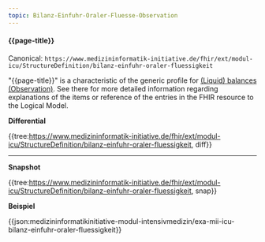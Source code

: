 ```yaml
---
topic: Bilanz-Einfuhr-Oraler-Fluesse-Observation
---
```

#### {{page-title}}

Canonical:
```https://www.medizininformatik-initiative.de/fhir/ext/modul-icu/StructureDefinition/bilanz-einfuhr-oraler-fluessigkeit```

"{{page-title}}" is a characteristic of the generic profile for [(Liquid) balances (Observation)](https://www.medizininformatik-initiative.de/fhir/ext/modul-icu/StructureDefinition/bilanz). See there for more detailed information regarding explanations of the items or reference of the entries in the FHIR resource to the Logical Model.

**Differential**

{{tree:https://www.medizininformatik-initiative.de/fhir/ext/modul-icu/StructureDefinition/bilanz-einfuhr-oraler-fluessigkeit, diff}}

---

**Snapshot**

{{tree:https://www.medizininformatik-initiative.de/fhir/ext/modul-icu/StructureDefinition/bilanz-einfuhr-oraler-fluessigkeit, snap}}

**Beispiel**

{{json:medizininformatikinitiative-modul-intensivmedizin/exa-mii-icu-bilanz-einfuhr-oraler-fluessigkeit}}